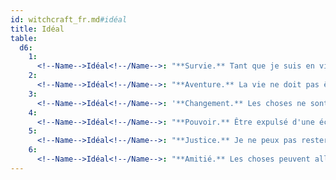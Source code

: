 ```yaml
---
id: witchcraft_fr.md#idéal
title: Idéal
table:
  d6:
    1:
      <!--Name-->Idéal<!--/Name-->: "**Survie.** Tant que je suis en vie, je peux continuer à me battre pour mes objectifs. (N'importe lequel)"
    2:
      <!--Name-->Idéal<!--/Name-->: "**Aventure.** La vie ne doit pas être gâchée à l'école, les aventures dans la nature sauvage sont ce qui me fait me sentir vivant. (Chaotique)"
    3:
      <!--Name-->Idéal<!--/Name-->: '**Changement.** Les choses ne sont pas comme elles devraient être, je dois me battre pour corriger le système. (Bon)'
    4:
      <!--Name-->Idéal<!--/Name-->: "**Pouvoir.** Être expulsé d'une école n'est qu'un petit accident dans ma recherche du pouvoir, et je le leur montrerai. (Mauvais)"
    5:
      <!--Name-->Idéal<!--/Name-->: "**Justice.** Je ne peux pas rester calme quand je vois qu'une injustice se produit. (Bon)"
    6:
      <!--Name-->Idéal<!--/Name-->: "**Amitié.** Les choses peuvent aller très mal, mais tant que j'ai des amis j'ai une raison de continuer."
---
```



